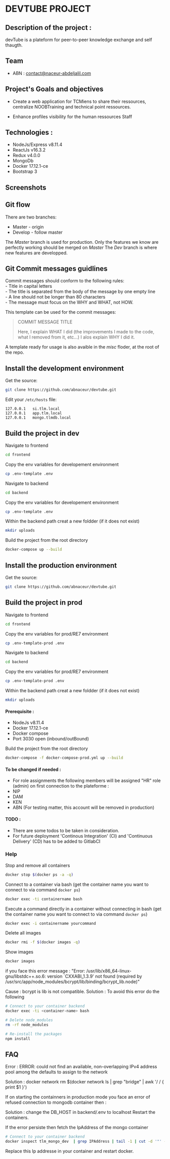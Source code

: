 DEVTUBE PROJECT
=========================

## Description of the project :

devTube is a plateform for peer-to-peer 
knowledge exchange and self thaugth.

## Team 
 - ABN : contact@naceur-abdeljalil.com

## Project's Goals and objectives

- Create a web application for TCMiens to share their 
ressources, centralize NOOBTraining and technical point ressources.

- Enhance profiles visibility for the human ressources Staff

## Technologies :
 - NodeJs/Express v8.11.4
 - ReactJs v16.3.2
 - Redux v4.0.0
 - MongoDb
 - Docker 17.12.1-ce
 - Bootstrap 3

## Screenshots

## Git flow
There are two branches:
 - Master - origin
 - Develop - follow master

The *Master* branch is used for production. Only the features we know are perfectly working should be merged on *Master* 
The *Dev* branch is where new features are developped.

## Git Commit messages guidlines

Commit messages should conform to the following rules:  
	- Title in capital letters  
	- The title is separated from the body of the message by one empty line  
	- A line should not be longer than 80 characters  
	- The message must focus on the WHY and WHAT, not HOW.  
  
This template can be used for the commit messages:  

> COMMIT MESSAGE TITLE
> 
> Here, I explain WHAT I did (the improvements I made to the code, what I removed
> from it, etc...)
> I alos explain WHY I did it.
  
A template ready for usage is also avaible in the *misc* floder, at the root of the repo.  

## Install the development environment

Get the source:

```bash
git clone https://github.com/abnaceur/devtube.git
```

Edit your `/etc/hosts` file:

```
127.0.0.1   si.tlm.local
127.0.0.1   app.tlm.local
127.0.0.1   mongo.tlmdb.local
```

## Build the project in dev

Navigate to frontend

```bash
cd frontend
```

Copy the env variables for developement environment

```bash
cp .env-template .env
```

Navigate to backend

```bash
cd backend
```

Copy the env variables for developement environment

```bash
cp .env-template .env
```

Within the backend path creat a new foldder (if it does not exist)

```bash
mkdir uploads
```

Build the project from the root directory
```bash
docker-compose up --build
```

## Install the production environment

Get the source:
```bash
git clone https://github.com/abnaceur/devtube.git
```

## Build the project in prod

Navigate to frontend

```bash
cd frontend
```

Copy the env variables for prod/RE7 environment

```bash
cp .env-template-prod .env
```

Navigate to backend

```bash
cd backend
```

Copy the env variables for prod/RE7 environment

```bash
cp .env-template-prod .env
```

Within the backend path creat a new foldder (if it does not exist)

```bash
mkdir uploads
```

#### Prerequisite :
 - NodeJs v8.11.4
 - Docker 17.12.1-ce
 - Docker compose
 - Port 3030 open (inbound/outBound)


Build the project from the root directory
```bash
docker-compose -f docker-compose-prod.yml up --build
```

#### To be changed if needed :
- For role assignments the following members will be
assigned "HR" role (admin) on first connection to the plateforme :
 - NIP
 - DAM
 - KEN
 - ABN (For testing matter, this account will be removed in production)

#### TODO :
- There are some todos to be taken in consideration.
- For future deployment 'Continous Integration' (CI)
  and 'Continuous Delivery' (CD) has to be added to GitlabCI


### Help

Stop and remove all containers

```bash
docker stop $(docker ps -a -q)
```

Connect to a container via bash (get the container name you want to connect to via command `docker ps`)
```bash
docker exec -ti containername bash
```

Execute a command directly in a container without connecting in bash (get the container name you want to connect to via command `docker ps`)

```bash
docker exec -i containername yourcommand
```

Delete all images 

```bash
docker rmi -f $(docker images -q)
```

Show images 

```bash
docker images
```

if you face this error message :
"Error: /usr/lib/x86_64-linux-gnu/libstdc++.so.6: version `CXXABI_1.3.9' not found (required by /usr/src/app/node_modules/bcrypt/lib/binding/bcrypt_lib.node)"

Cause : bcrypt is lib is not compatible.
Solution : To avoid this error do the following

```bash
# Connect to your container backend
docker exec -ti <container-name> bash

# Delete node_modules
rm -rf node_modules

# Re-install the packages
npm install
```

## FAQ

Error :
ERROR: could not find an available, non-overlapping IPv4 address pool among the defaults to assign to the network

Solution :
docker network rm $(docker network ls | grep "bridge" | awk '/ / { print $1 }')

If on starting the containners in production mode 
you face an error of refused connection to mongodb container then :

Solution : change the DB_HOST in backend/.env to localhost
Restart the containers.

If the error persiste then fetch the IpAddress of the mongo container 

```bash
# Connect to your container backend
docker inspect tlm_mongo_dev  | grep IPAddress | tail -1 | cut -d '"' -f4
```
Replace this Ip addresse in your container and restart docker.
